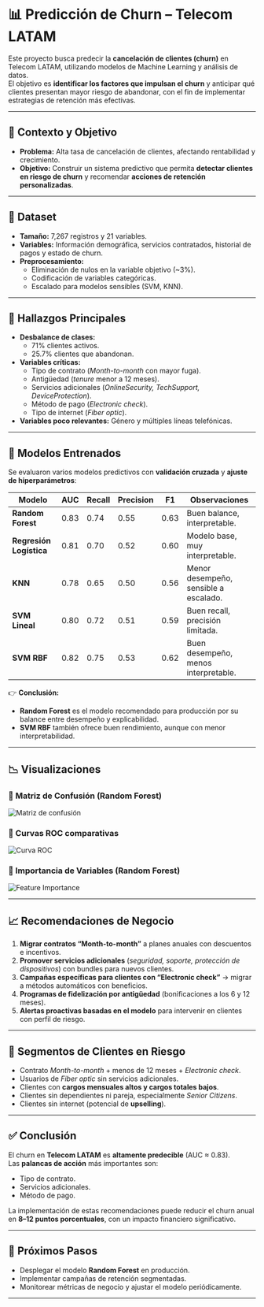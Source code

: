 # 📊 Predicción de Churn – Telecom LATAM  

Este proyecto busca predecir la **cancelación de clientes (churn)** en Telecom LATAM, utilizando modelos de Machine Learning y análisis de datos.  
El objetivo es **identificar los factores que impulsan el churn** y anticipar qué clientes presentan mayor riesgo de abandonar, con el fin de implementar estrategias de retención más efectivas.  

---

## 📌 Contexto y Objetivo  

- **Problema:** Alta tasa de cancelación de clientes, afectando rentabilidad y crecimiento.  
- **Objetivo:** Construir un sistema predictivo que permita **detectar clientes en riesgo de churn** y recomendar **acciones de retención personalizadas**.  

---

## 📂 Dataset  

- **Tamaño:** 7,267 registros y 21 variables.  
- **Variables:** Información demográfica, servicios contratados, historial de pagos y estado de churn.  
- **Preprocesamiento:**  
  - Eliminación de nulos en la variable objetivo (~3%).  
  - Codificación de variables categóricas.  
  - Escalado para modelos sensibles (SVM, KNN).  

---

## 🔎 Hallazgos Principales  

- **Desbalance de clases:**  
  - 71% clientes activos.  
  - 25.7% clientes que abandonan.  
- **Variables críticas:**  
  - Tipo de contrato (*Month-to-month* con mayor fuga).  
  - Antigüedad (*tenure* menor a 12 meses).  
  - Servicios adicionales (*OnlineSecurity, TechSupport, DeviceProtection*).  
  - Método de pago (*Electronic check*).  
  - Tipo de internet (*Fiber optic*).  
- **Variables poco relevantes:** Género y múltiples líneas telefónicas.  

---

## 🤖 Modelos Entrenados  

Se evaluaron varios modelos predictivos con **validación cruzada** y **ajuste de hiperparámetros**:  

| Modelo                 | AUC   | Recall | Precision | F1   | Observaciones |
|-------------------------|-------|--------|-----------|------|---------------|
| **Random Forest**       | 0.83  | 0.74   | 0.55      | 0.63 | Buen balance, interpretable. |
| **Regresión Logística** | 0.81  | 0.70   | 0.52      | 0.60 | Modelo base, muy interpretable. |
| **KNN**                 | 0.78  | 0.65   | 0.50      | 0.56 | Menor desempeño, sensible a escalado. |
| **SVM Lineal**          | 0.80  | 0.72   | 0.51      | 0.59 | Buen recall, precisión limitada. |
| **SVM RBF**             | 0.82  | 0.75   | 0.53      | 0.62 | Buen desempeño, menos interpretable. |

👉 **Conclusión:**  
- **Random Forest** es el modelo recomendado para producción por su balance entre desempeño y explicabilidad.  
- **SVM RBF** también ofrece buen rendimiento, aunque con menor interpretabilidad.  

---

## 📉 Visualizaciones  

### 🔹 Matriz de Confusión (Random Forest)  
![Matriz de confusión](images/confusion_matrix_rf.png)  

### 🔹 Curvas ROC comparativas  
![Curva ROC](images/roc_curves.png)  

### 🔹 Importancia de Variables (Random Forest)  
![Feature Importance](images/feature_importance_rf.png)  

---

## 📈 Recomendaciones de Negocio  

1. **Migrar contratos “Month-to-month”** a planes anuales con descuentos e incentivos.  
2. **Promover servicios adicionales** (*seguridad, soporte, protección de dispositivos*) con bundles para nuevos clientes.  
3. **Campañas específicas para clientes con “Electronic check”** → migrar a métodos automáticos con beneficios.  
4. **Programas de fidelización por antigüedad** (bonificaciones a los 6 y 12 meses).  
5. **Alertas proactivas basadas en el modelo** para intervenir en clientes con perfil de riesgo.  

---

## 🎯 Segmentos de Clientes en Riesgo  

- Contrato *Month-to-month* + menos de 12 meses + *Electronic check*.  
- Usuarios de *Fiber optic* sin servicios adicionales.  
- Clientes con **cargos mensuales altos y cargos totales bajos**.  
- Clientes sin dependientes ni pareja, especialmente *Senior Citizens*.  
- Clientes sin internet (potencial de **upselling**).  

---

## ✅ Conclusión  

El churn en **Telecom LATAM** es **altamente predecible** (AUC ≈ 0.83).  
Las **palancas de acción** más importantes son:  

- Tipo de contrato.  
- Servicios adicionales.  
- Método de pago.  

La implementación de estas recomendaciones puede reducir el churn anual en **8–12 puntos porcentuales**, con un impacto financiero significativo.  

---

## 🚀 Próximos Pasos  

- Desplegar el modelo **Random Forest** en producción.  
- Implementar campañas de retención segmentadas.  
- Monitorear métricas de negocio y ajustar el modelo periódicamente.  

---
